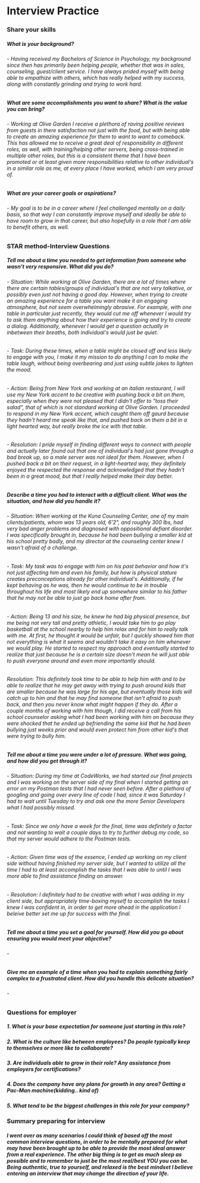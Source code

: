 # Interview Practice

### Share your skills

  ##### What is your background?
   ###### - Having received my Bachelors of Science in Psychology, my background since then has primarily been helping people, whether that was in sales, counseling, guest/client service. I have always prided myself with being able to empathize with others, which has really helped with my success, along with constantly grinding and trying to work hard.
  ##### What are some accomplishments you want to share? What is the value you can bring?
   ###### - Working at Olive Garden I receive a plethora of raving positive reviews from guests in there satisfaction not just with the food, but with being able to create an amazing experience for them to want to want to comeback. This has allowed me to receive a great deal of responsibility in different roles, as well, with training/helping other servers, being cross-trained in multiple other roles, but this is a consistent theme that I have been promoted or at least given more responsibilities relative to other individual's in a similar role as me, at every place I have worked, which I am very proud of.
  ##### What are your career goals or aspirations?
   ###### - My goal is to be in a career where I feel challenged mentally on a daily basis, so that way I can constantly improve myself and ideally be able to have room to grow in that career, but also hopefully in a role that I am able to benefit others, as well. 
   
### STAR method-Interview Questions

  ##### Tell me about a time you needed to get information from someone who wasn’t very responsive. What did you do?
   ###### - Situation: While working at Olive Garden, there are a lot of times where there are certain tables/groups of individual's that are not very talkative, or possibly even just not having a good day. However, when trying to create an amazing experience for a table you want make it an engaging atmosphere, but not seem overwhelmingly abrasive. For example, with one table in particular just recently, they would cut me off whenever I would try to ask them anything about how their experience is going and try to create a dialog. Additionally, whenever I would get a question actually in inbetween their breaths, both individual's would just be quiet. 
   ###### - Task: During these times, when a table might be closed off and less likely to engage with you, I make it my mission to do anything I can to make the table laugh, without being overbearing and just using subtle jokes to lighten the mood.
   ###### - Action: Being from New York and working at an italian restaurant, I will use my New York accent to be creative with pushing back a bit on them, especially when they were not pleased that I didn't offer to "toss their salad", that of which is not standard working at Olive Garden. I proceeded to respond in my New York accent, which caught them off gaurd because they hadn't heard me speak like that, and pushed back on them a bit in a light hearted way, but really broke the ice with that table.
   ###### - Resolution: I pride myself in finding different ways to connect with people and actually later found out that one of individual's had just gone through a bad break up, so a male server was not ideal for them. However, when I pushed back a bit on their request, in a light-hearted way, they definitely enjoyed the respected the response and acknowledged that they hadn't been in a great mood, but that I really helped make their day better.
  ##### Describe a time you had to interact with a difficult client. What was the situation, and how did you handle it?
   ###### - Situation: When working at the Kuna Counseling Center, one of my main clients/patients, whom was 13 years old, 6'2", and roughly 300 lbs, had very bad anger problems and diagnosed with oppositional defiant disorder. I was specifically brought in, because he had been bullying a smaller kid at his school pretty badly, and my director at the counseling center knew I wasn't afraid of a challenge.
   ###### - Task: My task was to engage with him on his past behavior and how it's not just affecting him and even his family, but how is physical stature creates preconceptions already for other individual's. Additionally, if he kept behaving as he was, then he would continue to be in trouble throughout his life and most likely end up somewhere similar to his father that he may not be able to just go back home after from.
   ###### - Action: Being 13 and his size, he knew he had big physical presence, but me being not very tall and pretty athletic, I would take him to go play basketball at the school nearby to help him relax and for him to really talk with me. At first, he thought it would be unfair, but I quickly showed him that not everything is what it seems and wouldn't take it easy on him whenever we would play. He started to respect my approach and eventually started to realize that just because he is a certain size doesn't mean he will just able to push everyone around and even more importantly should.
   ###### Resolution: This definitely took time to be able to help him with and to be able to realize that he may get away with trying to push around kids that are smaller because he was large for his age, but eventually those kids will catch up to him and that he may find someone that isn't afraid to push back, and then you never know what might happen if they do. After a couple months of working with him though, I did receive a call from his school counselor asking what I had been working with him on because they were shocked that he ended up befriending the same kid that he had been bullying just weeks prior and would even protect him from other kid's that were trying to bully him.
  ##### Tell me about a time you were under a lot of pressure. What was going, and how did you get through it?
   ###### - Situation: During my time at CodeWorks, we had started our final projects and I was working on the server side of my final when I started getting an error on my Postman tests that I had never seen before. After a plethora of googling and going over every line of code I had, since it was Saturday I had to wait until Tuesday to try and ask one the more Senior Developers what I had possibly missed.
   ###### - Task: Since we only have a week for the final, time was definitely a factor and not wanting to wait a couple days to try to further debug my code, so that my server would adhere to the Postman tests.
   ###### - Action: Given time was of the essence, I ended up working on my client side without having finished my server side, but I wanted to utilize all the time I had to at least accomplish the tasks that I was able to until I was more able to find assistance finding an answer.
   ###### - Resolution: I definitely had to be creative with what I was adding in my client side, but appropriately time-boxing myself to accomplish the tasks I knew I was confident in, in order to get more ahead in the application I beleive better set me up for success with the final.
  ##### Tell me about a time you set a goal for yourself. How did you go about ensuring you would meet your objective?
   ###### -
  ##### Give me an example of a time when you had to explain something fairly complex to a frustrated client. How did you handle this delicate situation? 
   ###### -
   
### Questions for employer

 ##### 1. What is your base expectation for someone just starting in this role?
 ##### 2. What is the culture like between employees? Do people typically keep to themselves or more like to collaborate?
 ##### 3. Are individuals able to grow in their role? Any assistance from employers for certifications?
 ##### 4. Does the company have any plans for growth in any area? Getting a Pac-Man machine(kidding.. kind of)
 ##### 5. What tend to be the biggest challenges in this role for your company?
 
### Summary preparing for interview

 ##### I went over as many scenarios I could think of based off the most common interview questions, in order to be mentally prepared for what may have been brought up to be able to provide the most ideal answer from a real experience. The other big thing is to get as much sleep as possible and to remember to just be the most real/best YOU you can be. Being authentic, true to yourself, and relaxed is the best mindset I believe entering an interview that may change the direction of your life.  
